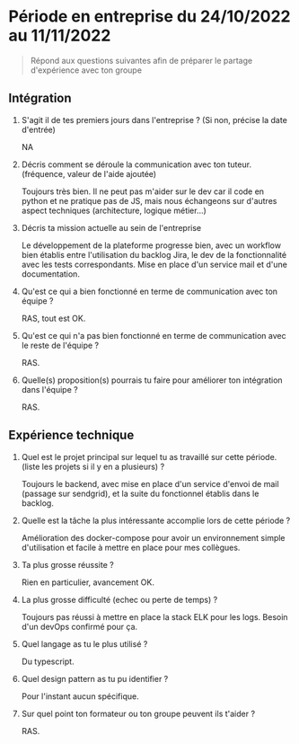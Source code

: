 # Période en entreprise du 24/10/2022 au 11/11/2022

> Répond aux questions suivantes afin de préparer le partage d'expérience avec ton groupe

## Intégration

1. S'agit il de tes premiers jours dans l'entreprise ? (Si non, précise la date d'entrée)

   NA

2. Décris comment se déroule la communication avec ton tuteur. (fréquence, valeur de l'aide ajoutée)

   Toujours très bien. Il ne peut pas m'aider sur le dev car il code en python et ne pratique pas de JS, mais nous échangeons sur d'autres aspect techniques (architecture, logique métier...)

3. Décris ta mission actuelle au sein de l'entreprise

   Le développement de la plateforme progresse bien, avec un workflow bien établis entre l'utilisation du backlog Jira, le dev de la fonctionnalité avec les tests correspondants. Mise en place d'un service mail et d'une documentation.

4. Qu'est ce qui a bien fonctionné en terme de communication avec ton équipe ?

   RAS, tout est OK.

5. Qu'est ce qui n'a pas bien fonctionné en terme de communication avec le reste de l'équipe ?

   RAS.

6. Quelle(s) proposition(s) pourrais tu faire pour améliorer ton intégration dans l'équipe ?

   RAS.

## Expérience technique

1. Quel est le projet principal sur lequel tu as travaillé sur cette période. (liste les projets si il y en a plusieurs) ?

   Toujours le backend, avec mise en place d'un service d'envoi de mail (passage sur sendgrid), et la suite du fonctionnel établis dans le backlog.

2. Quelle est la tâche la plus intéressante accomplie lors de cette période ?

   Amélioration des docker-compose pour avoir un environnement simple d'utilisation et facile à mettre en place pour mes collègues.

3. Ta plus grosse réussite ?

   Rien en particulier, avancement OK.

4. La plus grosse difficulté (echec ou perte de temps) ?

   Toujours pas réussi à mettre en place la stack ELK pour les logs. Besoin d'un devOps confirmé pour ça.

5. Quel langage as tu le plus utilisé ?

   Du typescript.

6. Quel design pattern as tu pu identifier ?

   Pour l'instant aucun spécifique.

7. Sur quel point ton formateur ou ton groupe peuvent ils t'aider ?

   RAS.
